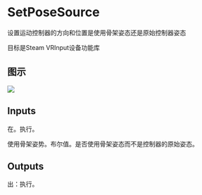 # SetPoseSource

设置运动控制器的方向和位置是使用骨架姿态还是原始控制器姿态

目标是Steam VRInput设备功能库

## 图示

![]($-20221218-21044880.png)

## Inputs

在。执行。

使用骨架姿势。布尔值。是否使用骨架姿态而不是控制器的原始姿态。  

## Outputs

出：执行。
